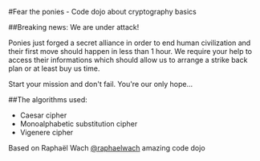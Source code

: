 #Fear the ponies - Code dojo about cryptography basics 

##Breaking news: We are under attack!

Ponies just forged a secret alliance in order to end human civilization and their first move should happen in less than 1 hour. We require your help to access their informations which should allow us to arrange a strike back plan or at least buy us time.

Start your mission and don't fail. You're our only hope...

##The algorithms used:

* Caesar cipher
* Monoalphabetic substitution cipher
* Vigenere cipher

Based on Raphaël Wach [@raphaelwach](https://twitter.com/raphaelwach) amazing code dojo
